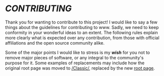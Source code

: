# _**CONTRIBUTING**_
Thank you for wanting to contribute to this project! I would like to say a few things about the guidelines for contributing to www. Sadly, we need to keep conformity in your wonderful ideas to an extent. The following rules explain more clearly what is expected over any contribution, from those with official affiliations and the open source community alike.

Some of the major points I would like to stress is my _**wish**_ for you not to remove major pieces of software, or any integral to the community's purpose for it. Some examples of replacements may include how the original root page was moved to [/Classic/](http://github.ethertyper.com/Classic/), replaced by the new [root page](http://github.ethertyper.com/).
